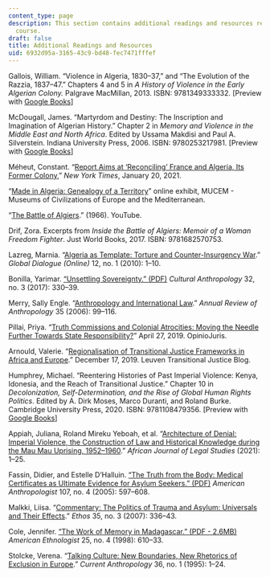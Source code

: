 ```yaml
---
content_type: page
description: This section contains additional readings and resources related to the
  course.
draft: false
title: Additional Readings and Resources
uid: 6932d95a-3165-43c9-bd48-fec7471fffef
---
```

Gallois, William. “Violence in Algeria, 1830–37,” and “The Evolution of the Razzia, 1837–47.” Chapters 4 and 5 in *A History of Violence in the Early Algerian Colony.* Palgrave MacMillan, 2013. ISBN: ‎9781349333332. \[Preview with [Google Books](https://www.google.com/books/edition/A_History_of_Violence_in_the_Early_Alger/FxOQTOtEI8sC?hl=en&gbpv=1)\]

McDougall, James. “Martyrdom and Destiny: The Inscription and Imagination of Algerian History.” Chapter 2 in *Memory and Violence in the Middle East and North Africa*. Edited by Ussama Makdisi and Paul A. Silverstein. ‎Indiana University Press, 2006. ISBN: ‎9780253217981. \[Preview with [Google Books](https://www.google.com/books/edition/Memory_and_Violence_in_the_Middle_East_a/sAFs5KdQFcMC?hl=en&gbpv=1)\]

Méheut, Constant. “[Report Aims at ‘Reconciling’ France and Algeria, Its Former Colony](https://www.nytimes.com/2021/01/20/world/europe/france-algeria-war-report.html#:~:text=The%20report%20said%20its%20purpose,left%20hundreds%20of%20thousands%20dead.),” *New York Times*, January 20, 2021.

“[Made in Algeria: Genealogy of a Territory](https://www.mucem.org/programme/exposition-et-temps-forts/made-algeria)” online exhibit, MUCEM - Museums of Civilizations of Europe and the Mediterranean.

“[The Battle of Algiers](https://www.youtube.com/watch?v=vRE3j8pDMds).” (1966). YouTube.

Drif, Zora. Excerpts from *Inside the Battle of Algiers: Memoir of a Woman Freedom Fighter*. Just World Books, 2017. ISBN: ‎9781682570753. 

Lazreg, Marnia. “[Algeria as Template: Torture and Counter-Insurgency War](https://www.proquest.com/docview/866741329?pq-origsite=gscholar&fromopenview=true).” *Global Dialogue (Online)* 12, no. 1 (2010): 1–10.

Bonilla, Yarimar. [“Unsettling Sovereignty.” (PDF)](https://anthrosource.onlinelibrary.wiley.com/doi/pdf/10.14506/ca32.3.02) *Cultural Anthropology* 32, no. 3 (2017): 330–39.

Merry, Sally Engle. “[Anthropology and International Law](https://www.annualreviews.org/doi/10.1146/annurev.anthro.35.081705.123245).” *Annual Review of Anthropology* 35 (2006): 99–116.

Pillai, Priya. “[Truth Commissions and Colonial Atrocities: Moving the Needle Further Towards State Responsibility?](http://opiniojuris.org/2019/04/27/truth-commissions-and-colonial-atrocities-moving-the-needle-further-towards-state-responsibility/)” April 27, 2019. OpinioJuris.

Arnould, Valerie. “[Regionalisation of Transitional Justice Frameworks in Africa and Europe](https://blog.associatie.kuleuven.be/ltjb/regionalisation-of-transitional-justice-frameworks-in-africa-and-europe/).” December 17, 2019. Leuven Transitional Justice Blog.

Humphrey, Michael. “Reentering Histories of Past Imperial Violence: Kenya, Idonesia, and the Reach of Transitional Justice.” Chapter 10 in *Decolonization, Self-Determination, and the Rise of Global Human Rights Politics*. Edited by A. Dirk Moses, Marco Duranti, and Roland Burke. Cambridge University Press, 2020. ISBN: ‎9781108479356. \[Preview with [Google Books](https://www.google.com/books/edition/Decolonization_Self_Determination_and_th/ZrjpDwAAQBAJ?hl=en&gbpv=1)\]

Appiah, Juliana, Roland Mireku Yeboah, et al. “[Architecture of Denial: Imperial Violence, the Construction of Law and Historical Knowledge during the Mau Mau Uprising, 1952–1960](https://brill.com/view/journals/ajls/14/1/article-p3_2.xml?language=en).” *African Journal of Legal Studies* (2021): 1–25.

Fassin, Didier, and Estelle D’Halluin. [“The Truth from the Body: Medical Certificates as Ultimate Evidence for Asylum Seekers.” (PDF)](https://anthrosource.onlinelibrary.wiley.com/doi/pdf/10.1525/aa.2005.107.4.597) *American Anthropologist* 107, no. 4 (2005): 597–608.

Malkki, Liisa. “[Commentary: The Politics of Trauma and Asylum: Universals and Their Effects](https://www.jstor.org/stable/4497917#metadata_info_tab_contents).” *Ethos* 35, no. 3 (2007): 336–43.

Cole, Jennifer. [“The Work of Memory in Madagascar.” (PDF - 2.6MB)](https://anthrosource.onlinelibrary.wiley.com/doi/pdf/10.1525/ae.1998.25.4.610) *American Ethnologist* 25, no. 4 (1998): 610–33.

Stolcke, Verena. “[Talking Culture: New Boundaries, New Rhetorics of Exclusion in Europe](https://www.jstor.org/stable/2744220#metadata_info_tab_contents).” *Current Anthropology* 36, no. 1 (1995): 1–24.